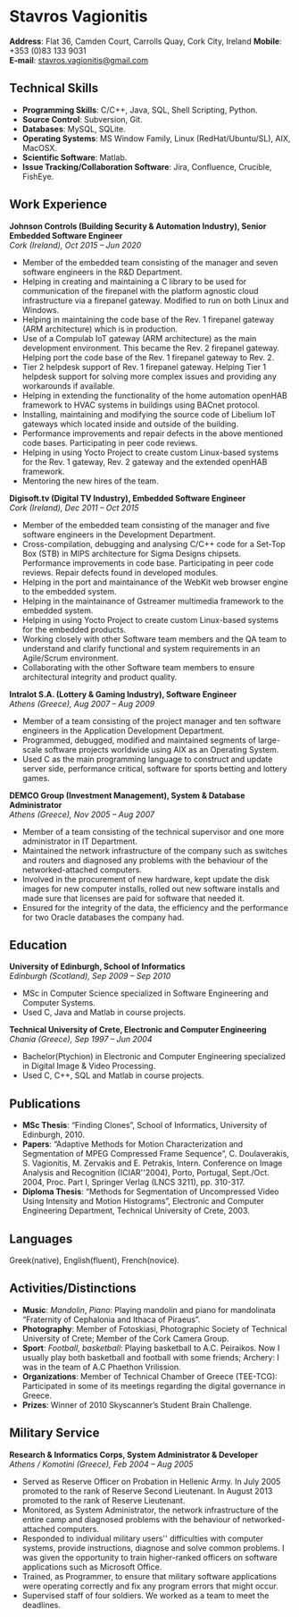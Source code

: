 # Stavros Vagionitis

__Address__: Flat 36, Camden Court, Carrolls Quay, Cork City, Ireland __Mobile__: +353 (0)83 133 9031   
__E-mail__: stavros.vagionitis@gmail.com


## Technical Skills

-   __Programming Skills__: C/C++, Java, SQL, Shell Scripting, Python.
-   __Source Control__: Subversion, Git.
-   __Databases__: MySQL, SQLite.
-   __Operating Systems__: MS Window Family, Linux (RedHat/Ubuntu/SL), AIX, MacOSX.
-   __Scientific Software__: Matlab.
-   __Issue Tracking/Collaboration Software__: Jira, Confluence, Crucible, FishEye.


## Work Experience

__Johnson Controls (Building Security & Automation Industry), Senior Embedded Software Engineer__   
_Cork (Ireland), Oct 2015 – Jun 2020_

-   Member of the embedded team consisting of the manager and seven software engineers in the R&D Department.
-   Helping in creating and maintaining a C library to be used for communication of the firepanel with the platform agnostic cloud infrastructure via a firepanel gateway. Modified to run on both Linux and Windows.
-   Helping in maintaining the code base of the Rev. 1 firepanel gateway (ARM architecture) which is in production.
-   Use of a Compulab IoT gateway (ARM architecture) as the main development environment. This became the Rev. 2 firepanel gateway. Helping port the code base of the Rev. 1 firepanel gateway to Rev. 2.
-   Tier 2 helpdesk support of Rev. 1 firepanel gateway. Helping Tier 1 helpdesk support for solving more complex issues and providing any workarounds if available.
-   Helping in extending the functionality of the home automation openHAB framework to HVAC systems in buildings using BACnet protocol.
-   Installing, maintaining and modifying the source code of Libelium IoT gateways which located inside and outside of the building.
-   Performance improvements and repair defects in the above mentioned code bases. Participating in peer code reviews.
-   Helping in using Yocto Project to create custom Linux-based systems for the Rev. 1 gateway, Rev. 2 gateway and the extended openHAB framework.
-   Mentoring the new hires of the team.

__Digisoft.tv (Digital TV Industry), Embedded Software Engineer__   
_Cork (Ireland), Dec 2011 – Oct 2015_

-   Member of the embedded team consisting of the manager and five software engineers in the Development Department.
-   Cross-compilation, debugging and analysing C/C++ code for a Set-Top Box (STB) in MIPS architecture for Sigma Designs chipsets. Performance improvements in code base. Participating in peer code reviews. Repair defects found in developed modules.
-   Helping in the port and maintainance of the WebKit web browser engine to the embedded system.
-   Helping in the maintainance of Gstreamer multimedia framework to the embedded system.
-   Helping in using Yocto Project to create custom Linux-based systems for the embedded products.
-   Working closely with other Software team members and the QA team to understand and clarify functional and system requirements in an Agile/Scrum environment.
-   Collaborating with the other Software team members to ensure architectural integrity and product quality.

__Intralot S.A. (Lottery & Gaming Industry), Software Engineer__   
_Athens (Greece), Aug 2007 – Aug 2009_

-   Member of a team consisting of the project manager and ten software engineers in the Application Development Department.
-   Programmed, debugged, modified and maintained segments of large-scale software projects worldwide using AIX as an Operating System.
-   Used C as the main programming language to construct and update server side, performance critical, software for sports betting and lottery games.

__DEMCO Group (Investment Management), System & Database Administrator__   
_Athens (Greece), Nov 2005 – Aug 2007_

-   Member of a team consisting of the technical supervisor and one more administrator in IT Department.
-   Maintained the network infrastructure of the company such as switches and routers and diagnosed any problems with the behaviour of the networked-attached computers.
-   Involved in the procurement of new hardware, kept update the disk images for new computer installs, rolled out new software installs and made sure that licenses are paid for software that needed it.
-   Ensured for the integrity of the data, the efficiency and the performance for two Oracle databases the company had.


## Education

__University of Edinburgh, School of Informatics__   
_Edinburgh (Scotland), Sep 2009 – Sep 2010_

-   MSc in Computer Science specialized in Software Engineering and Computer Systems.
-   Used C, Java and Matlab in course projects.

__Technical University of Crete, Electronic and Computer Engineering__   
_Chania (Greece), Sep 1997 – Jun 2004_

-   Bachelor(Ptychion) in Electronic and Computer Engineering specialized in Digital Image & Video Processing.
-   Used C, C++, SQL and Matlab in course projects.


## Publications

-   __MSc Thesis__: “Finding Clones”, School of Informatics, University of Edinburgh, 2010.
-   __Papers__: “Adaptive Methods for Motion Characterization and Segmentation of MPEG Compressed Frame Sequence”, C. Doulaverakis, S. Vagionitis, M. Zervakis and E. Petrakis, Intern. Conference on Image Analysis and Recognition (ICIAR''2004), Porto, Portugal, Sept./Oct. 2004, Proc. Part I, Springer Verlag (LNCS 3211), pp. 310-317.
-   __Diploma Thesis__: “Methods for Segmentation of Uncompressed Video Using Intensity and Motion Histograms”, Electronic and Computer Engineering Department, Technical University of Crete, 2003.


## Languages

Greek(native), English(fluent), French(novice).


## Activities/Distinctions

-   __Music__: _Mandolin_, _Piano_: Playing mandolin and piano for mandolinata “Fraternity of Cephalonia and Ithaca of Piraeus”.
-   __Photography__: Member of Fotoskiasi, Photographic Society of Technical University of Crete; Member of the Cork Camera Group.
-   __Sport__: _Football_, _basketball_: Playing basketball to A.C. Peiraikos. Now I usually play both basketball and football with some friends; Archery: I was in the team of A.C Phaethon Vrilission.
-   __Organizations__: Member of Technical Chamber of Greece (TEE-TCG): Participated in some of its meetings regarding the digital governance in Greece.
-   __Prizes__: Winner of 2010 Skyscanner’s Student Brain Challenge.


## Military Service

__Research & Informatics Corps, System Administrator & Developer__   
_Athens / Komotini (Greece), Feb 2004 – Aug 2005_

-   Served as Reserve Officer on Probation in Hellenic Army. In July 2005 promoted to the rank of Reserve Second Lieutenant. In August 2013 promoted to the rank of Reserve Lieutenant.
-   Monitored, as System Administrator, the network infrastructure of the entire camp and diagnosed problems with the behaviour of networked-attached computers.
-   Responded to individual military users'' difficulties with computer systems, provide instructions, diagnose and solve common problems. I was given the opportunity to train higher-ranked officers on software applications such as Microsoft Office.
-   Trained, as Programmer, to ensure that military software applications were operating correctly and fix any program errors that might occur.
-   Supervised staff of four soldiers. We worked as a team to meet the deadlines.


